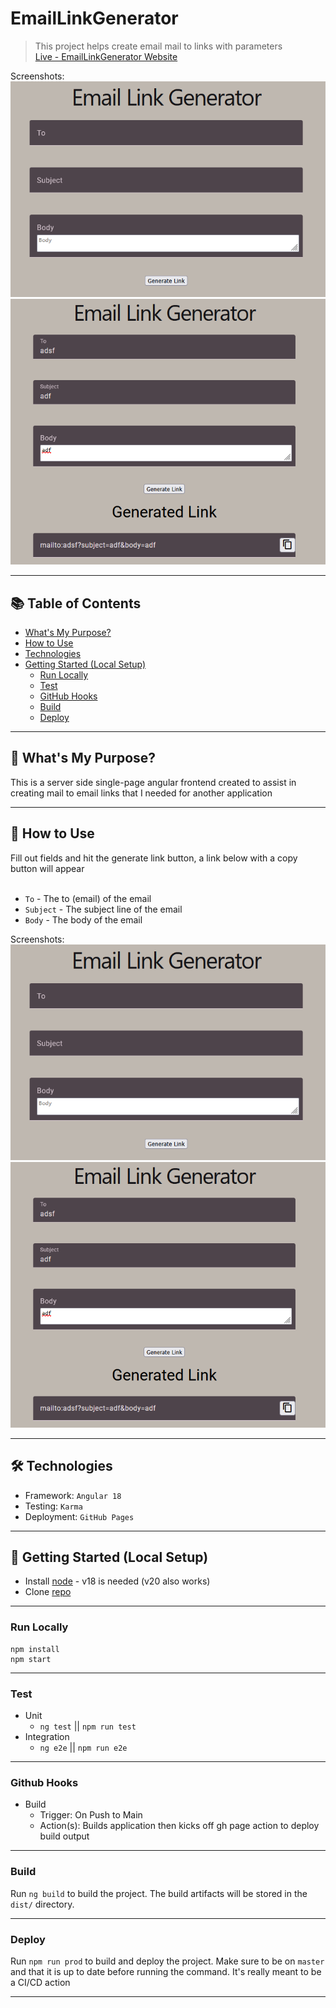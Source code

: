 # EmailLinkGenerator

> This project helps create email mail to links with parameters <br/>
> [Live - EmailLinkGenerator Website](https://email-link-generator.ryan-brock.com/)

Screenshots:
![preview](/screenshots/main.png)
![generated](/screenshots/generated.png)

---

## 📚 Table of Contents

- [What's My Purpose?](#-whats-my-purpose)
- [How to Use](#-how-to-use)
- [Technologies](#-technologies)
- [Getting Started (Local Setup)](#-getting-started-local-setup)
  - [Run Locally](#run-locally)
  - [Test](#test)
  - [GitHub Hooks](#github-hooks)
  - [Build](#build)
  - [Deploy](#deploy)

---

## 🧠 What's My Purpose?

This is a server side single-page angular frontend created to assist in creating mail to email links that I needed for another application

---

## 🚦 How to Use

Fill out fields and hit the generate link button, a link below with a copy button will appear <br/><br/>

- `To` - The to (email) of the email
- `Subject` - The subject line of the email
- `Body` - The body of the email

Screenshots:
![preview](/screenshots/main.png)
![generated](/screenshots/generated.png)

---

## 🛠 Technologies

- Framework: `Angular 18`
- Testing: `Karma`
- Deployment: `GitHub Pages`

---

## 🚀 Getting Started (Local Setup)

* Install [node](https://nodejs.org/en) - v18 is needed (v20 also works)
* Clone [repo](https://github.com/rbrock44/email-link-generator)

---

### Run Locally

```
npm install
npm start
```

---

### Test

- Unit
    - `ng test` || `npm run test`
- Integration
    - `ng e2e` || `npm run e2e`

---

### Github Hooks

- Build
    - Trigger: On Push to Main
    - Action(s): Builds application then kicks off gh page action to deploy build output

---

### Build

Run `ng build` to build the project. The build artifacts will be stored in the `dist/` directory.

---

### Deploy

Run `npm run prod` to build and deploy the project. Make sure to be on `master` and that it is up to date before running the command. It's really meant to be a CI/CD action

---
